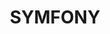 ---
layout  : tools
title   : SYMFONY
summary : Framework PHP.
image: /assets/images/icon/symfony.svg
category : framework
level: 60
public  : true
parent  : false
---